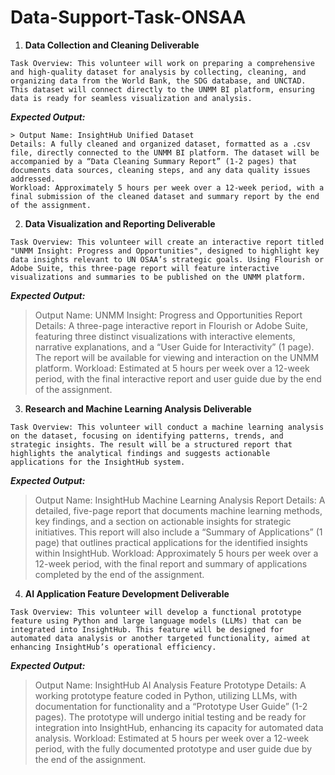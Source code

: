 # Data-Support-Task-ONSAA

1. **Data Collection and Cleaning Deliverable**

`Task Overview: This volunteer will work on preparing a comprehensive and high-quality dataset for analysis by collecting, cleaning, and organizing data from the World Bank, the SDG database, and UNCTAD. This dataset will connect directly to the UNMM BI platform, ensuring data is ready for seamless visualization and analysis.`

***Expected Output:***
```
> Output Name: InsightHub Unified Dataset
Details: A fully cleaned and organized dataset, formatted as a .csv file, directly connected to the UNMM BI platform. The dataset will be accompanied by a “Data Cleaning Summary Report” (1-2 pages) that documents data sources, cleaning steps, and any data quality issues addressed.
Workload: Approximately 5 hours per week over a 12-week period, with a final submission of the cleaned dataset and summary report by the end of the assignment.

```

2. **Data Visualization and Reporting Deliverable**

`Task Overview: This volunteer will create an interactive report titled "UNMM Insight: Progress and Opportunities", designed to highlight key data insights relevant to UN OSAA’s strategic goals. Using Flourish or Adobe Suite, this three-page report will feature interactive visualizations and summaries to be published on the UNMM platform.`

***Expected Output:***

> Output Name: UNMM Insight: Progress and Opportunities Report
Details: A three-page interactive report in Flourish or Adobe Suite, featuring three distinct visualizations with interactive elements, narrative explanations, and a “User Guide for Interactivity” (1 page). The report will be available for viewing and interaction on the UNMM platform.
Workload: Estimated at 5 hours per week over a 12-week period, with the final interactive report and user guide due by the end of the assignment.

3. **Research and Machine Learning Analysis Deliverable**

``Task Overview: This volunteer will conduct a machine learning analysis on the dataset, focusing on identifying patterns, trends, and strategic insights. The result will be a structured report that highlights the analytical findings and suggests actionable applications for the InsightHub system.``

***Expected Output:***

> Output Name: InsightHub Machine Learning Analysis Report
Details: A detailed, five-page report that documents machine learning methods, key findings, and a section on actionable insights for strategic initiatives. This report will also include a “Summary of Applications” (1 page) that outlines practical applications for the identified insights within InsightHub.
Workload: Approximately 5 hours per week over a 12-week period, with the final report and summary of applications completed by the end of the assignment.

4. **AI Application Feature Development Deliverable**

``Task Overview: This volunteer will develop a functional prototype feature using Python and large language models (LLMs) that can be integrated into InsightHub. This feature will be designed for automated data analysis or another targeted functionality, aimed at enhancing InsightHub’s operational efficiency.``

***Expected Output:***

> Output Name: InsightHub AI Analysis Feature Prototype
Details: A working prototype feature coded in Python, utilizing LLMs, with documentation for functionality and a “Prototype User Guide” (1-2 pages). The prototype will undergo initial testing and be ready for integration into InsightHub, enhancing its capacity for automated data analysis.
Workload: Estimated at 5 hours per week over a 12-week period, with the fully documented prototype and user guide due by the end of the assignment.